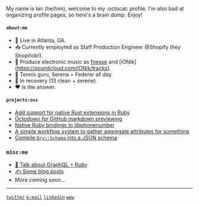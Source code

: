 My name is Ian (he/him), welcome to my :octocat: profile. I'm also bad at organizing profile pages, so here's a brain dump. Enjoy!

#### `about:me`

- 📍 Live in Atlanta, GA.
- 📥 Currently employted as Staff Production Engineer @Shopify (hey Shopifolk!).
- 🎹 Produce electronic music as [fnesse](https://soundcloud.com/fnesse/sets/fnesse) and [iONik](https://soundcloud.com/iONik/tracks].
- 🎾 Tennis guru, Serena + Federer all day.
- 🧼 In recovery (13 clean + serene).
- ❤️ Is the answer.

#### `projects:oss`

- [Add support for native Rust extensions in Ruby](https://github.com/rubygems/rubygems/pull/5175)
- [Octodown for GitHub markdown previewing](https://github.com/ianks/octodown)
- [Native Ruby bindings to libphonenumber](https://github.com/ianks/mini_phone)
- [A simple workflow system to gather aggregate attributes for something](https://github.com/ianks/attr-gather)
- [Compile `Dry::Schema` into a JSON schema](https://github.com/dry-rb/dry-schema/pull/369)

### `misc:me`

- [🎥 Talk about GraphQL + Ruby](https://youtu.be/GdZUeHUEj00) 
- [✍️ Some blog posts](https://medium.com/@ianks)
- More coming soon...

---

[`twitter`](https://twitter.com/_ianks)  [`e-mail`](mailto:github@ianks.com)  [`linkedin`](https://www.linkedin.com/in/ikerseymer)  [`www`](https://ianks.com)
